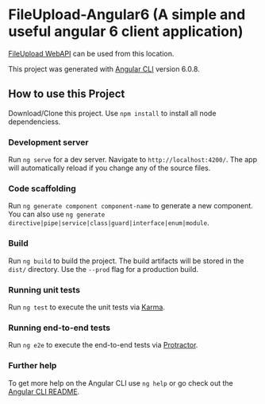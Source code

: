 # FileUpload-Angular6 (A simple and useful angular 6 client application)
[FileUpload WebAPI](https://github.com/sarathlalsaseendran/FileUpload-WebAPI) can be used from this location.

This project was generated with [Angular CLI](https://github.com/angular/angular-cli) version 6.0.8.

## How to use this Project
Download/Clone this project. Use `npm install` to install all node dependenciess. 

### Development server

Run `ng serve` for a dev server. Navigate to `http://localhost:4200/`. The app will automatically reload if you change any of the source files.

### Code scaffolding

Run `ng generate component component-name` to generate a new component. You can also use `ng generate directive|pipe|service|class|guard|interface|enum|module`.

### Build

Run `ng build` to build the project. The build artifacts will be stored in the `dist/` directory. Use the `--prod` flag for a production build.

### Running unit tests

Run `ng test` to execute the unit tests via [Karma](https://karma-runner.github.io).

### Running end-to-end tests

Run `ng e2e` to execute the end-to-end tests via [Protractor](http://www.protractortest.org/).

### Further help

To get more help on the Angular CLI use `ng help` or go check out the [Angular CLI README](https://github.com/angular/angular-cli/blob/master/README.md).
